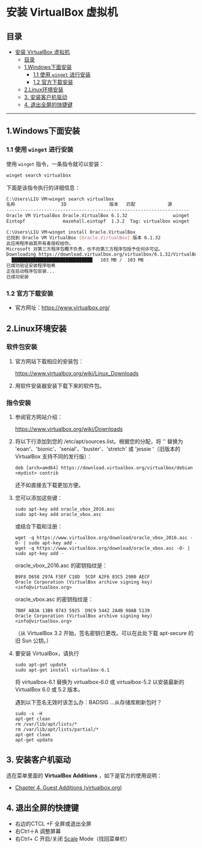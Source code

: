 # 安装 VirtualBox 虚拟机

## 目录

- [安装 VirtualBox 虚拟机](#安装-virtualbox-虚拟机)
  - [目录](#目录)
  - [1.Windows下面安装](#1windows下面安装)
    - [1.1 使用 `winget` 进行安装](#11-使用-winget-进行安装)
    - [1.2 官方下载安装](#12-官方下载安装)
  - [2.Linux环境安装](#2linux环境安装)
  - [3. 安装客户机驱动](#3-安装客户机驱动)
  - [4. 退出全屏的快捷键](#4-退出全屏的快捷键)

---

## 1.Windows下面安装

### 1.1 使用 `winget` 进行安装

使用 `winget` 指令，一条指令就可以安装：

```bash
winget search virtualbox
```

下面是该指令执行的详细信息：

```bash
C:\Users\LIU VM>winget search virtualbox
名称                 ID                版本   匹配            源
--------------------------------------------------------------------
Oracle VM VirtualBox Oracle.VirtualBox 6.1.32                 winget
Eintopf              mazehall.eintopf  1.3.2  Tag: virtualbox winget

C:\Users\LIU VM>winget install Oracle.VirtualBox
已找到 Oracle VM VirtualBox [Oracle.VirtualBox] 版本 6.1.32
此应用程序由其所有者授权给你。
Microsoft 对第三方程序包概不负责，也不向第三方程序包授予任何许可证。
Downloading https://download.virtualbox.org/virtualbox/6.1.32/VirtualBox-6.1.32-149290-Win.exe
  ██████████████████████████████   103 MB /  103 MB
已成功验证安装程序哈希
正在启动程序包安装...
已成功安装

```

### 1.2 官方下载安装

- 官方网址：https://www.virtualbox.org/

## 2.Linux环境安装

### 软件包安装

1. 官方网站下载相应的安装包：

   https://www.virtualbox.org/wiki/Linux_Downloads

2. 用软件安装器安装下载下来的软件包。

### 指令安装

1. 参阅官方网站介绍：

   https://www.virtualbox.org/wiki/Downloads

2. 将以下行添加到您的 /etc/apt/sources.list。根据您的分配，将 '<mydist>' 替换为 'eoan'、'bionic'、'xenial'、'buster'、'stretch' 或 'jessie '（旧版本的 VirtualBox 支持不同的发行版）：

   ```shell
   deb [arch=amd64] https://download.virtualbox.org/virtualbox/debian <mydist> contrib
   ```

   还不如直接去下载更加方便。

3. 您可以添加这些键：

   ```shell
   sudo apt-key add oracle_vbox_2016.asc
   sudo apt-key add oracle_vbox.asc
   ```

   或结合下载和注册：

   ```shell
   wget -q https://www.virtualbox.org/download/oracle_vbox_2016.asc -O- | sudo apt-key add -
   wget -q https://www.virtualbox.org/download/oracle_vbox.asc -O- | sudo apt-key add -
   ```

   oracle_vbox_2016.asc 的密钥指纹是：

   ```shell
   B9F8 D658 297A F3EF C18D  5CDF A2F6 83C5 2980 AECF
   Oracle Corporation (VirtualBox archive signing key) <info@virtualbox.org>
   ```

   oracle_vbox.asc 的密钥指纹是：

   ```shell
   7B0F AB3A 13B9 0743 5925  D9C9 5442 2A4B 98AB 5139
   Oracle Corporation (VirtualBox archive signing key) <info@virtualbox.org>
   ```

   （从 VirtualBox 3.2 开始，签名密钥已更改。可以在此处下载 apt-secure 的旧 Sun 公钥。）

4. 要安装 VirtualBox，请执行

   ```shell
   sudo apt-get update
   sudo apt-get install virtualbox-6.1
   ```

   将 virtualbox-6.1 替换为 virtualbox-6.0 或 virtualbox-5.2 以安装最新的 VirtualBox 6.0 或 5.2 版本。

   遇到以下签名无效时该怎么办：BADSIG ...从存储库刷新包时？

   ```shell
   sudo -s -H
   apt-get clean
   rm /var/lib/apt/lists/*
   rm /var/lib/apt/lists/partial/*
   apt-get clean
   apt-get update
   ```




## 3. 安装客户机驱动

选在菜单里面的 **VirtualBox Additions** ，如下是官方的使用说明：

- [Chapter 4. Guest Additions (virtualbox.org)](https://www.virtualbox.org/manual/ch04.html)

## 4. 退出全屏的快捷键

- 右边的CTCL +F 全屏或退出全屏
- 右Ctrl＋A 调整屏幕
- 右Ctrl+ C 开启/关闭 [Scale](https://so.csdn.net/so/search?q=Scale&spm=1001.2101.3001.7020) Mode（找回菜单栏）
